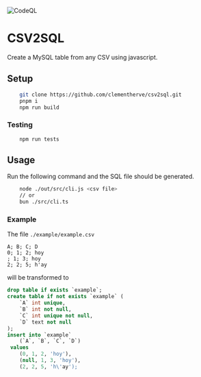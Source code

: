 ![CodeQL](https://github.com/clementherve/csv2sql/actions/workflows/codeql.yml/badge.svg)

# CSV2SQL

Create a MySQL table from any CSV using javascript.

## Setup

```bash
    git clone https://github.com/clementherve/csv2sql.git
    pnpm i
    npm run build
```

### Testing

```
    npm run tests
```

## Usage

Run the following command and the SQL file should be generated.

```bash
    node ./out/src/cli.js <csv file>
	// or
	bun ./src/cli.ts
```

### Example

The file `./example/example.csv`

```csv
A; B; C; D
0; 1; 2; hoy
; 1; 3; hoy
2; 2; 5; h'ay
```

will be transformed to

```sql
drop table if exists `example`;
create table if not exists `example` (
	`A` int unique,
	`B` int not null,
	`C` int unique not null,
	`D` text not null
);
insert into `example`
	(`A`, `B`, `C`, `D`)
 values
	(0, 1, 2, 'hoy'),
	(null, 1, 3, 'hoy'),
	(2, 2, 5, 'h\'ay');
```
